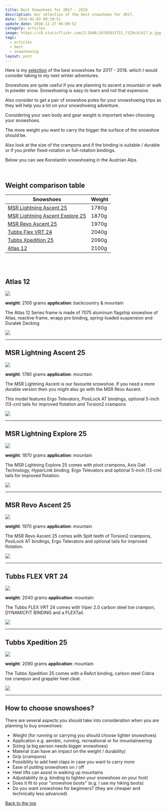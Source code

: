 ```yaml
---
title: Best Snowshoes for 2017 - 2018
description: Our selection of the best snowshoes for 2017.
date: 2016-01-03 09:19:51
update_date: 2016-12-27 06:00:52
category: articles
image: https://c8.staticflickr.com/2/1648/24785831751_f329cb1417_b.jpg
tags:
  - articles
  - best
  - snowshoeing
layout: post
---
```


Here is my <a href="#table">selection</a> of the best snowshoes for 2017 - 2018. which I would consider taking to my next winter adventures.

Snowshoes are quite useful if you are planning to ascent a mountain or walk in powder snow. Snowshoeing is easy to learn and not that expensive.

<div id="amzn-assoc-ad-b19f81e5-83e5-4277-9483-1720fa30ebe2"></div><script async src="//z-na.amazon-adsystem.com/widgets/onejs?MarketPlace=US&adInstanceId=b19f81e5-83e5-4277-9483-1720fa30ebe2"></script>

Also consider to get a pair of snowshoe poles for your snowshoeing trips as they will help you a lot on your snowshoeing adventure.

Considering your own body and gear weight is important when choosing your snowshoes.

The more weight you want to carry the bigger the surface of the snowshoe should be.

Also look at the size of the crampons and if the binding is suitable / durable or if you prefer fixed-rotation or full-rotation bindings.

Below you can see Konstantin snowshoeing in the Austrian Alps.

<amp-img src="https://c8.staticflickr.com/2/1648/24785831751_f329cb1417_b.jpg" width="1024" height="681" alt="Best snowshoes for 2017 - 2018" layout="responsive"></amp-img>
<br>
<!--more-->

## <a name="table">Weight comparison table</a>

<div class="table-responsive">
      <table class="table table-hover table-bordered list_items_3">
        <thead>
             <tr>
                <th>Snowshoes</th><th>Weight</th>
             </tr>
        </thead>
        <tbody>
        <tr>
          <td><a href="http://amzn.to/2evU8vs" target="_blank" rel="nofollow">MSR Lightning Ascent 25</a></td><td>1780g</td>
        </tr>
        <tr>
          <td><a href="http://www.amazon.com/gp/product/B00LFJNWGO/ref=as_li_tl?ie=UTF8&camp=1789&creative=9325&creativeASIN=B00LFJNWGO&linkCode=as2&tag=hikeve-20&linkId=5DOFWDAR6SHYQAWV" target="_blank" rel="nofollow">MSR Lightning Ascent Explore 25</a></td><td>1870g</td>
        </tr>
        <tr>
          <td><a href="http://amzn.to/2ea20qB" target="_blank" rel="nofollow">MSR Revo Ascent 25</a></td><td>1970g</td>
        </tr>
        <tr>
          <td><a href="http://amzn.to/2evSOZo" target="_blank" rel="nofollow">Tubbs Flex VRT 24</a></td><td>2040g</td>
        </tr>
        <tr>
          <td><a href="http://amzn.to/2evSQR0" target="_blank" rel="nofollow">Tubbs Xpedition 25</a></td><td>2090g</td>
        </tr>
        <tr>
          <td><a href="http://amzn.to/2eTG0PH" target="_blank" rel="nofollow">Atlas 12</a></td><td>2100g</td>
        </tr>
</tbody>
</table>
</div>
<br>
<script src="//z-na.amazon-adsystem.com/widgets/onejs?MarketPlace=US&adInstanceId=cc781bfd-577f-4efb-9da6-75cb9fc7d1c2"></script>
<br>

## Atlas 12

<a  href="http://www.amazon.com/gp/product/B0000AN4EK/ref=as_li_tl?ie=UTF8&camp=1789&creative=9325&creativeASIN=B0000AN4EK&linkCode=as2&tag=hikeve-20&linkId=4JUOh3Q6ICUQI46M" rel="nofollow"><img border="0" src="http://ws-na.amazon-adsystem.com/widgets/q?_encoding=UTF8&ASIN=B0000AN4EK&Format=_SL250_&ID=AsinImage&MarketPlace=US&ServiceVersion=20070822&WS=1&tag=hikeve-20" ></a><img src="http://ir-na.amazon-adsystem.com/e/ir?t=hikeve-20&l=as2&o=1&a=B0000AN4EK" width="1" height="1" border="0" alt="Atlas 12 Series" style="border:none !important; margin:0px !important;" />

**weight**: 2100 grams
**application**: backcountry & mountain

The Atlas 12 Series frame is made of 7075 aluminum flagship snowshoe of Atlas, reactive frame, wrapp pro binding, spring-loaded suspension and Duratek Decking

<a href="http://amzn.to/2eTG0PH" target="_blank" rel="nofollow"><img src="http://www.hikeventures.com/buy.gif"></a>

<hr>

## MSR Lightning Ascent 25

<a href="http://www.amazon.com/gp/product/B00LFJNHQ4/ref=as_li_tl?ie=UTF8&camp=1789&creative=9325&creativeASIN=B00LFJNHQ4&linkCode=as2&tag=hikeve-20&linkId=YIDJETI36CMR7GF4" rel="nofollow"><img border="0" src="http://ws-na.amazon-adsystem.com/widgets/q?_encoding=UTF8&ASIN=B00LFJNHQ4&Format=_SL250_&ID=AsinImage&MarketPlace=US&ServiceVersion=20070822&WS=1&tag=hikeve-20" ></a><img src="http://ir-na.amazon-adsystem.com/e/ir?t=hikeve-20&l=as2&o=1&a=B00LFJNHQ4" width="1" height="1" border="0" alt="MSR Lightning Ascent 25" style="border:none !important; margin:0px !important;" />

**weight**: 1780 grams
**application**: mountain

The MSR Lightning Ascent is our favourite snowshoe. If you need a more durable version then you might also go with the MSR Revo Ascent.

This model features Ergo Televators, PosiLock AT bindings, optional 5-inch (13-cm) tails for improved flotation and Torsion2 crampons

<a href="http://amzn.to/2evU8vs" target="_blank" rel="nofollow"><img src="http://www.hikeventures.com/buy.gif"></a>

<hr>

## MSR Lightning Explore 25

<a href="http://www.amazon.com/gp/product/B00LFJNWGO/ref=as_li_tl?ie=UTF8&camp=1789&creative=9325&creativeASIN=B00LFJNWGO&linkCode=as2&tag=hikeve-20&linkId=5DOFWDAR6SHYQAWV" rel="nofollow"><img border="0" src="http://ws-na.amazon-adsystem.com/widgets/q?_encoding=UTF8&ASIN=B00LFJNWGO&Format=_SL250_&ID=AsinImage&MarketPlace=US&ServiceVersion=20070822&WS=1&tag=hikeve-20" ></a><img src="http://ir-na.amazon-adsystem.com/e/ir?t=hikeve-20&l=as2&o=1&a=B00LFJNWGO" width="1" height="1" border="0" alt="MSR Lightning Explore 25" style="border:none !important; margin:0px !important;" />

**weight**: 1870 grams
**application**: mountain

The MSR Lightning Explore 25 comes with pivot crampons, Axis Gait Technology, HyperLink binding, Ergo Televators and optional 5-inch (13-cm) tails for improved flotation.

<a href="http://www.amazon.com/gp/product/B00LFJNWGO/ref=as_li_tl?ie=UTF8&camp=1789&creative=9325&creativeASIN=B00LFJNWGO&linkCode=as2&tag=hikeve-20&linkId=5DOFWDAR6SHYQAWV" target="_blank" rel="nofollow"><img src="http://www.hikeventures.com/buy.gif"></a>

<hr>

## MSR Revo Ascent 25

<a href="http://www.amazon.com/gp/product/B00LFJO5NI/ref=as_li_tl?ie=UTF8&camp=1789&creative=9325&creativeASIN=B00LFJO5NI&linkCode=as2&tag=hikeve-20&linkId=ADHSRTEBIYMKSWHX" rel="nofollow"><img border="0" src="http://ws-na.amazon-adsystem.com/widgets/q?_encoding=UTF8&ASIN=B00LFJO5NI&Format=_SL250_&ID=AsinImage&MarketPlace=US&ServiceVersion=20070822&WS=1&tag=hikeve-20" ></a><img src="http://ir-na.amazon-adsystem.com/e/ir?t=hikeve-20&l=as2&o=1&a=B00LFJO5NI" width="1" height="1" border="0" alt="MSR Revo Ascent 25" style="border:none !important; margin:0px !important;" />

**weight**: 1970 grams
**application**: mountain

The MSR Revo Ascent 25 comes with  Split teeth of Torsion2 crampons, PosiLock AT bindings, Ergo Televators and optional tails for improved flotation.

<a href="http://amzn.to/2ea20qB" target="_blank" rel="nofollow"><img src="http://www.hikeventures.com/buy.gif"></a>

<hr>

## Tubbs FLEX VRT 24

<a href="http://www.amazon.com/gp/product/B00Q904HD6/ref=as_li_tl?ie=UTF8&camp=1789&creative=9325&creativeASIN=B00Q904HD6&linkCode=as2&tag=hikeve-20&linkId=775ITK4RI5T2U3CQ" rel="nofollow"><img border="0" src="http://ws-na.amazon-adsystem.com/widgets/q?_encoding=UTF8&ASIN=B00Q904HD6&Format=_SL250_&ID=AsinImage&MarketPlace=US&ServiceVersion=20070822&WS=1&tag=hikeve-20" ></a><img src="http://ir-na.amazon-adsystem.com/e/ir?t=hikeve-20&l=as2&o=1&a=B00Q904HD6" width="1" height="1" border="0" alt="Tubbs FLEX VRT 24" style="border:none !important; margin:0px !important;" />

**weight**: 2040 grams
**application**: mountain

The Tubbs FLEX VRT 24 comes with Viper 2.0 carbon steel toe crampon, DYNAMICFIT BINDING and a FLEXTail.

<a href="http://amzn.to/2evSOZo" target="_blank" rel="nofollow"><img src="http://www.hikeventures.com/buy.gif"></a>

<hr>

## Tubbs Xpedition 25

<a href="http://www.amazon.com/gp/product/B00ECPPX8S/ref=as_li_tl?ie=UTF8&camp=1789&creative=9325&creativeASIN=B00ECPPX8S&linkCode=as2&tag=hikeve-20&linkId=HCYZ4YFLRZOVRSLA" rel="nofollow"><img border="0" src="http://ws-na.amazon-adsystem.com/widgets/q?_encoding=UTF8&ASIN=B00ECPPX8S&Format=_SL250_&ID=AsinImage&MarketPlace=US&ServiceVersion=20070822&WS=1&tag=hikeve-20" ></a><img src="http://ir-na.amazon-adsystem.com/e/ir?t=hikeve-20&l=as2&o=1&a=B00ECPPX8S" width="1" height="1" border="0" alt="Tubbs Xpedition 25" style="border:none !important; margin:0px !important;" />

**weight**: 2090 grams
**application**: mountain

The Tubbs Xpedition 25 comes with a ReAct binding, carbon steel Cobra toe crampon and grappler heel cleat.

<a href="http://amzn.to/2evSQR0" target="_blank" rel="nofollow"><img src="http://www.hikeventures.com/buy.gif"></a>

<hr>

## How to choose snowshoes?

There are several aspects you should take into consideration when you are planning to buy snowshoes:

* Weight (for running or carrying you should choose lighter snowshoes)
* Application e.g. aerobic, running, recreational or for mountaineering
* Sizing (a big person needs bigger snowshoes)
* Material (can have an impact on the weight / durability)
* Grip (crampons)
* Possibility to add heel claps in case you want to carry more
* Ease of putting snowshoes on / off
* Heel lifts can assist in walking up mountains
* Adjustability (e.g. binding to tighten your snowshoes on your foot)
* Does it fit to your "snowshoe boots" (e.g. I use my hiking boots)
* Do you want snowshoes for beginners? (they are cheaper and technically less advanced)

<a href="#table" class="btn btn-danger" role="button">Back to the top</a>
